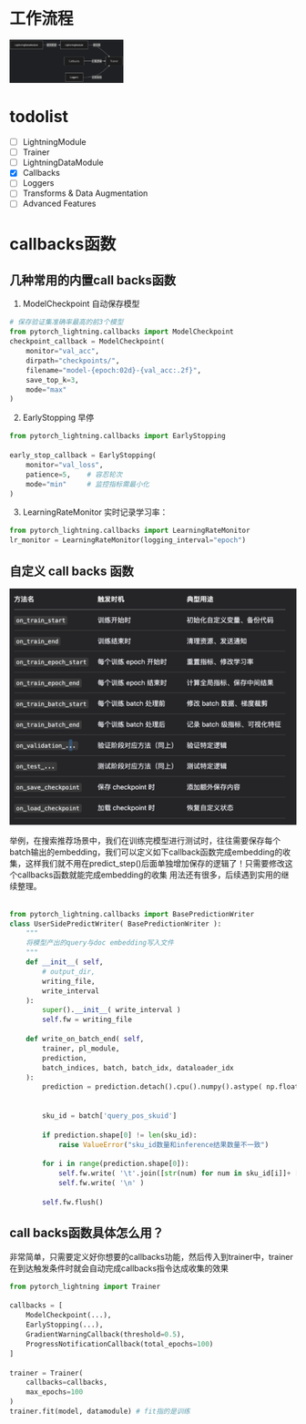 # 工作流程
<img src="images/image.png" alt="alt text" width="200">

# todolist
- [ ] LightningModule
- [ ] Trainer
- [ ] LightningDataModule
- [x] Callbacks
- [ ] Loggers
- [ ] Transforms & Data Augmentation
- [ ] Advanced Features

# callbacks函数
## 几种常用的内置call backs函数

1. ModelCheckpoint 自动保存模型
```python
# 保存验证集准确率最高的前3个模型
from pytorch_lightning.callbacks import ModelCheckpoint
checkpoint_callback = ModelCheckpoint(
    monitor="val_acc",
    dirpath="checkpoints/",
    filename="model-{epoch:02d}-{val_acc:.2f}",
    save_top_k=3,
    mode="max"
)
```
2. EarlyStopping 早停
```python
from pytorch_lightning.callbacks import EarlyStopping

early_stop_callback = EarlyStopping(
    monitor="val_loss",
    patience=5,    # 容忍轮次
    mode="min"     # 监控指标需最小化
)
```
3. LearningRateMonitor 实时记录学习率：

```python
from pytorch_lightning.callbacks import LearningRateMonitor
lr_monitor = LearningRateMonitor(logging_interval="epoch")
```

## 自定义 call backs 函数
![alt text](images/image2.png)

举例，在搜索推荐场景中，我们在训练完模型进行测试时，往往需要保存每个batch输出的embedding，我们可以定义如下callback函数完成embedding的收集，这样我们就不用在predict_step()后面单独增加保存的逻辑了！只需要修改这个callbacks函数就能完成embedding的收集
用法还有很多，后续遇到实用的继续整理。
```python

from pytorch_lightning.callbacks import BasePredictionWriter
class UserSidePredictWriter( BasePredictionWriter ):
    """
    将模型产出的query与doc embedding写入文件
    """
    def __init__( self,
        # output_dir,
        writing_file,
        write_interval
    ):
        super().__init__( write_interval )
        self.fw = writing_file
        
    def write_on_batch_end( self, 
        trainer, pl_module,
        prediction,
        batch_indices, batch, batch_idx, dataloader_idx
    ):
        prediction = prediction.detach().cpu().numpy().astype( np.float32 )


        sku_id = batch['query_pos_skuid']

        if prediction.shape[0] != len(sku_id):
            raise ValueError("sku_id数量和inference结果数量不一致")
        
        for i in range(prediction.shape[0]):
            self.fw.write( '\t'.join([str(num) for num in sku_id[i]]+ [str(prediction[i].tolist())]) )
            self.fw.write( '\n' )

        self.fw.flush()
```
## call backs函数具体怎么用？

非常简单，只需要定义好你想要的callbacks功能，然后传入到trainer中，trainer在到达触发条件时就会自动完成callbacks指令达成收集的效果
```python 
from pytorch_lightning import Trainer

callbacks = [
    ModelCheckpoint(...),
    EarlyStopping(...),
    GradientWarningCallback(threshold=0.5),
    ProgressNotificationCallback(total_epochs=100)
]

trainer = Trainer(
    callbacks=callbacks,
    max_epochs=100
)
trainer.fit(model, datamodule) # fit指的是训练
```


